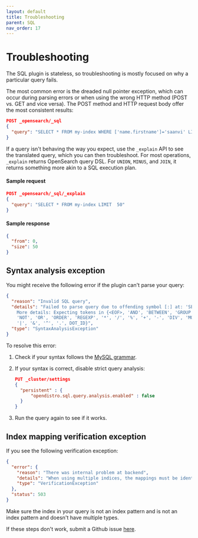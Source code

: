 ```yaml
---
layout: default
title: Troubleshooting
parent: SQL
nav_order: 17
---
```


# Troubleshooting

The SQL plugin is stateless, so troubleshooting is mostly focused on why a particular query fails.

The most common error is the dreaded null pointer exception, which can occur during parsing errors or when using the wrong HTTP method (POST vs. GET and vice versa). The POST method and HTTP request body offer the most consistent results:

```json
POST _opensearch/_sql
{
  "query": "SELECT * FROM my-index WHERE ['name.firstname']='saanvi' LIMIT 5"
}
```

If a query isn't behaving the way you expect, use the `_explain` API to see the translated query, which you can then troubleshoot. For most operations, `_explain` returns OpenSearch query DSL. For `UNION`, `MINUS`, and `JOIN`, it returns something more akin to a SQL execution plan.

#### Sample request

```json
POST _opensearch/_sql/_explain
{
  "query": "SELECT * FROM my-index LIMIT  50"
}
```


#### Sample response

```json
{
  "from": 0,
  "size": 50
}
```

## Syntax analysis exception

You might receive the following error if the plugin can't parse your query:

```json
{
  "reason": "Invalid SQL query",
  "details": "Failed to parse query due to offending symbol [:] at: 'SELECT * FROM xxx WHERE xxx:' <--- HERE...
    More details: Expecting tokens in {<EOF>, 'AND', 'BETWEEN', 'GROUP', 'HAVING', 'IN', 'IS', 'LIKE', 'LIMIT',
    'NOT', 'OR', 'ORDER', 'REGEXP', '*', '/', '%', '+', '-', 'DIV', 'MOD', '=', '>', '<', '!',
    '|', '&', '^', '.', DOT_ID}",
  "type": "SyntaxAnalysisException"
}
```

To resolve this error:

1. Check if your syntax follows the [MySQL grammar](https://dev.mysql.com/doc/refman/8.0/en/).
2. If your syntax is correct, disable strict query analysis:

    ```json
    PUT _cluster/settings
    {
      "persistent" : {
          "opendistro.sql.query.analysis.enabled" : false
      }
    }
    ```

3. Run the query again to see if it works.

## Index mapping verification exception

If you see the following verification exception:

```json
{
  "error": {
    "reason": "There was internal problem at backend",
    "details": "When using multiple indices, the mappings must be identical.",
    "type": "VerificationException"
  },
  "status": 503
}
```

Make sure the index in your query is not an index pattern and is not an index pattern and doesn't have multiple types.

If these steps don't work, submit a Github issue [here](https://github.com/opensearch-project/sql/issues).
